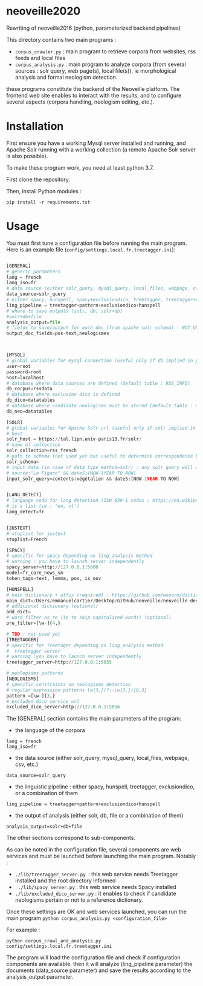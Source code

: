# neoveille2020
Rewriting of neoveille2016 (python, parameterized backend pipelines)


This directory contains two main programs :
- ```corpus_crawler.py``` :  main program to retrieve corpora from websites, rss feeds and local files
- ``` corpus_analysis.py ``` : main program to analyze corpora (from several sources : solr query, web page(s), local file(s)), ie morphological analysis and formal neologism detection.

these programs constitute the backend of the Neoveille platform. The frontend web site enables to interact with the results, and to configure several aspects (corpora handling, neologism editing, etc.).

# Installation

First ensure you have a working Mysql server installed and running, and Apache Solr running with a working collection (a remote Apache Solr server is also possible).

To make these program work, you need at least python 3.7.

First clone the repository.

Then, install Python modules :

```
pip install -r requirements.txt
```



# Usage

You must first tune a configuration file before running the main program. Here is an example file (```config/settings.local.fr.treetagger.ini```):

```Python

[GENERAL]
# generic parameters
lang = french
lang_iso=fr
# data source (either solr_query, mysql_query, local_files, webpage, csv, etc.)
data_source=solr_query
# either spacy, hunspell, spacy+exclusiondico, treetagger, treetagger+exclusiondico, udpipe, udpipe+exclusiondico
ling_pipeline = treetagger+pattern+exclusiondico+hunspell
# where to save outputs (solr, db, solr+db)
#solr+db+file
analysis_output=file
# fields to save/output for each doc (from apache solr schema) - NOT USED YET
output_doc_fields=pos-text,neologismes



[MYSQL]
# global variables for mysql connection (useful only if db implied in processes)
user=root
password=root
host=localhost
# database where data sources are defined (default table : RSS_INFO)
db_corpus=rssdata
# database where exclusion dico is defined 
db_dico=datatables
# database where candidate neologisms must be stored (default table : neologismes_<lang_iso>)
db_neo=datatables

[SOLR]
# global variables for Apache Solr url (useful only if solr implied in processes)
# host
solr_host = https://tal.lipn.univ-paris13.fr/solr/
# name of collection
solr_collection=rss_french
# path to schema (not used yet but useful to determine correspondance between rss-feeds fields and solr target fields)
solr_schema=
# input data (in case of data_type_method=solr) : any solr query will work (hopefully...)
# source:"Le Figaro" && dateS:[NOW-1YEAR TO NOW]
input_solr_query=contents:végétalien && dateS:[NOW-1YEAR TO NOW]


[LANG_DETECT]
# language code for lang detection (ISO 639-1 codes : https://en.wikipedia.org/wiki/List_of_ISO_639-1_codes)
# is a list (ie : 'en, nl')
lang_detect=fr


[JUSTEXT]
# stoplist for justext
stoplist=French

[SPACY]
# specific for spacy depending on ling_analysis method
# warning : you have to launch server independently
spacy_server=http://127.0.0.1:5000
model=fr_core_news_sm
token_tags=text, lemma, pos, is_oov

[HUNSPELL]
# main dictionary + affix (required) : https://github.com/wooorm/dictionaries
main_dict=/Users/emmanuelcartier/Desktop/GitHub/neoveille/neoveille-dev/resources/hunspell/hunspell-dicos/france/fr_FR
# additional dictionary (optional)
add_dict=
# word filter as re (ie to skip capitalized words) (optional)
pre_filter=[\w-]{4,}

# TBD : not used yet
[TREETAGGER]
# specific for Treetager depending on ling_analysis method
#  treetagger server
# warning :you have to launch server independently
treetagger_server=http://127.0.0.1:5055

# neologisms patterns
[NEOLOGISMS]
# specific constraints on neologisms detection 
# regular expression patterns \w{3,}(?:-\w{3,}){0,3}
pattern =[\w-]{3,}
# excluded dico service url
excluded_dico_server=http://127.0.0.1:5056


```

The [GENERAL] section contains the main parameters of the program:
- the language of the corpora
```
lang = french
lang_iso=fr
```

- the data source (either solr_query, mysql_query, local_files, webpage, csv, etc.)
```
data_source=solr_query
```

- the linguistic pipeline : either spacy, hunspell, treetagger, exclusiondico, or a combination of them
```
ling_pipeline = treetagger+pattern+exclusiondico+hunspell
```

- the output of analysis (either solr, db, file or a combination of them)
```
analysis_output=solr+db+file
```


The other sections correspond to sub-components.


As can be noted in the configuration file, several components are web services and must be launched before launching the main program.
Notably : 
- ```./lib/treetagger_server.py ```: this web service needs Treetagger installed and the root directory informed
- ``` ./lib/spacy_server.py``` :  this web service needs Spacy installed
- ```./lib/excluded_dico_server.py``` : it enables to check if candidate neologisms pertain or not to a reference dictionary.

Once these settings are OK and web services launched, you can run the main program ```python corpus_analysis.py <configuration_file>```

For example :
```
python corpus_crawl_and_analysis.py config/settings.local.fr.treetagger.ini
```

The program will load the configuration file and check if configuration components are available. then it will analyze (ling_pipeline parameter) the documents (data_source parameter) and save the results according to the analysis_output parameter.